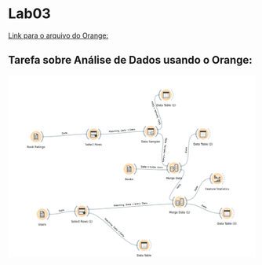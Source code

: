 # Lab03 
[Link para o arquivo do Orange:](https://github.com/juliokiyoshi/mc536/blob/master/lab3/orange/lab03.ows) 

## Tarefa sobre Análise de Dados usando o Orange:
![](images/lab03-img.png)
